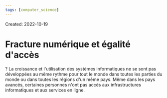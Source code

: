 ```yaml
---
tags: [computer_science] 
---
```

Created: 2022-10-19

# Fracture numérique et égalité d'accès
?
La croissance et l'utilisation des systèmes informatiques ne se sont pas développées au même rythme pour tout le monde dans toutes les parties du monde ou dans toutes les régions d'un même pays. Même dans les pays avancés, certaines personnes n'ont pas accès aux infrastructures informatiques et aux services en ligne.
<!--SR:!2022-11-06,9,230-->